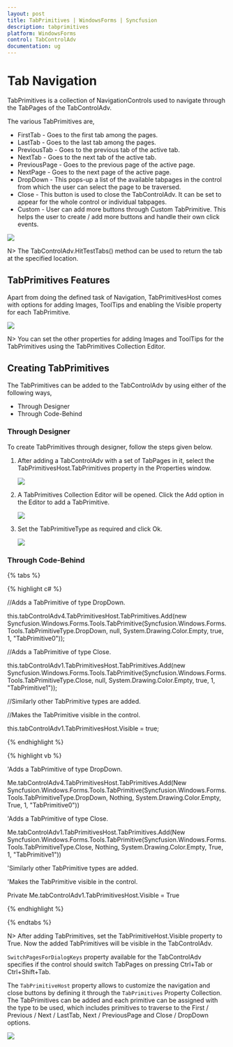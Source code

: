 ```yaml
---
layout: post
title: TabPrimitives | WindowsForms | Syncfusion
description: tabprimitives
platform: WindowsForms
control: TabControlAdv 
documentation: ug
---
```


# Tab Navigation

TabPrimitives is a collection of NavigationControls used to navigate through the TabPages of the TabControlAdv. 

The various TabPrimitives are,

* FirstTab - Goes to the first tab among the pages.
* LastTab - Goes to the last tab among the pages.
* PreviousTab - Goes to the previous tab of the active tab.
* NextTab - Goes to the next tab of the active tab.
* PreviousPage - Goes to the previous page of the active page.
* NextPage - Goes to the next page of the active page.
* DropDown - This pops-up a list of the available tabpages in the control from which the user can select the page to be traversed.
* Close - This button is used to close the TabControlAdv. It can be set to appear for the whole control or individual tabpages. 
* Custom - User can add more buttons through Custom TabPrimitive. This helps the user to create / add more buttons and handle their own click events.

![](TabPrimitives_images/TabPrimitives_img1.jpeg)



N> The TabControlAdv.HitTestTabs() method can be used to return the tab at the specified location.

## TabPrimitives Features

Apart from doing the defined task of Navigation, TabPrimitivesHost comes with options for adding Images, ToolTips and enabling the Visible property for each TabPrimitive.

![](TabPrimitives_images/TabPrimitives_img3.jpeg)



N> You can set the other properties for adding Images and ToolTips for the TabPrimitives using the TabPrimitives Collection Editor.

## Creating TabPrimitives

The TabPrimitives can be added to the TabControlAdv by using either of the following ways,

* Through Designer
* Through Code-Behind

### Through Designer

To create TabPrimitives through designer, follow the steps given below.

1. After adding a TabControlAdv with a set of TabPages in it, select the TabPrimitivesHost.TabPrimitives property in the Properties window.

   ![](TabPrimitives_images/TabPrimitives_img5.jpeg)



2. A TabPrimitives Collection Editor will be opened. Click the Add option in the Editor to add a TabPrimitive.

   ![](TabPrimitives_images/TabPrimitives_img6.jpeg)



3. Set the TabPrimitiveType as required and click Ok.

   ![](TabPrimitives_images/TabPrimitives_img7.jpeg)


### Through Code-Behind

{% tabs %}

{% highlight c# %}


//Adds a TabPrimitive of type DropDown.

this.tabControlAdv4.TabPrimitivesHost.TabPrimitives.Add(new Syncfusion.Windows.Forms.Tools.TabPrimitive(Syncfusion.Windows.Forms.Tools.TabPrimitiveType.DropDown, null, System.Drawing.Color.Empty, true, 1, "TabPrimitive0"));



//Adds a TabPrimitive of type Close.

this.tabControlAdv1.TabPrimitivesHost.TabPrimitives.Add(new Syncfusion.Windows.Forms.Tools.TabPrimitive(Syncfusion.Windows.Forms.Tools.TabPrimitiveType.Close, null, System.Drawing.Color.Empty, true, 1, "TabPrimitive1"));



//Similarly other TabPrimitive types are added.


//Makes the TabPrimitive visible in the control.

this.tabControlAdv1.TabPrimitivesHost.Visible = true;

{% endhighlight %}

{% highlight vb %}


'Adds a TabPrimitive of type DropDown.

Me.tabControlAdv4.TabPrimitivesHost.TabPrimitives.Add(New Syncfusion.Windows.Forms.Tools.TabPrimitive(Syncfusion.Windows.Forms.Tools.TabPrimitiveType.DropDown, Nothing, System.Drawing.Color.Empty, True, 1, "TabPrimitive0"))



'Adds a TabPrimitive of type Close.

Me.tabControlAdv1.TabPrimitivesHost.TabPrimitives.Add(New Syncfusion.Windows.Forms.Tools.TabPrimitive(Syncfusion.Windows.Forms.Tools.TabPrimitiveType.Close, Nothing, System.Drawing.Color.Empty, True, 1, "TabPrimitive1"))



'Similarly other TabPrimitive types are added.



'Makes the TabPrimitive visible in the control.

Private Me.tabControlAdv1.TabPrimitivesHost.Visible = True

{% endhighlight %}

{% endtabs %}

N> After adding TabPrimitives, set the TabPrimitiveHost.Visible property to True. Now the added TabPrimitives will be visible in the TabControlAdv.

`SwitchPagesForDialogKeys` property available for the TabControlAdv specifies if the control should switch TabPages on pressing Ctrl+Tab or Ctrl+Shift+Tab.

The `TabPrimitiveHost` property allows to customize the navigation and close buttons by defining it through the `TabPrimitives` Property Collection. The TabPrimitives can be added and each primitive can be assigned with the type to be used, which includes primitives to traverse to the First / Previous / Next / LastTab, Next / PreviousPage and Close / DropDown options.

![](TabPrimitives_images/TabPrimitives_img10.jpeg)